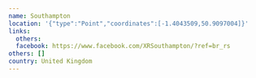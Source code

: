 ```yaml
---
name: Southampton
location: '{"type":"Point","coordinates":[-1.4043509,50.9097004]}'
links:
  others: 
  facebook: https://www.facebook.com/XRSouthampton/?ref=br_rs
others: []
country: United Kingdom
---
```

